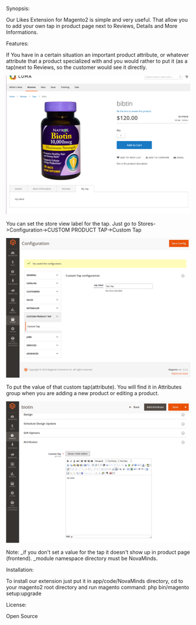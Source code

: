 Synopsis:

Our Likes Extension for Magento2 is simple and very useful.
That allow you to add your own tap in product page next to Reviews, Details and More Informations. 

Features:

If You have in a certain situation an important product attribute,
or whatever attribute that a product specialized with and you would rather to put it (as a tap)next to Reviews,
so the customer would see it directly.


![alt text](images/custap.png)


You can set the store view label for the tap.
Just go to Stores->Configuration->CUSTOM PRODUCT TAP->Custom Tap


![alt text](images/custapconfig.png)


To put the value of that custom tap(attribute).
You will find it in Attributes group when you are adding 
a new product or editing a product.


![alt text](images/setTapValue.png)


Note:
_if you don't set a value for the tap it doesn't show up in product page (frontend).
_module namespace directory must be NovaMinds.

Installation:

To install our extension just put it in app/code/NovaMinds directory, 
cd to your magento2 root directory and run magento command: 
php bin/magento setup:upgrade


License:

Open Source

